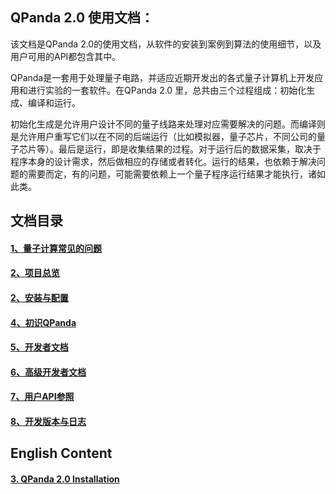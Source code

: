 ## QPanda 2.0 使用文档：

该文档是QPanda 2.0的使用文档，从软件的安装到案例到算法的使用细节，以及用户可用的API都包含其中。

QPanda是一套用于处理量子电路，并适应近期开发出的各式量子计算机上开发应用和进行实验的一套软件。在QPanda 2.0 里，总共由三个过程组成：初始化生成、编译和运行。

初始化生成是允许用户设计不同的量子线路来处理对应需要解决的问题。而编译则是允许用户重写它们以在不同的后端运行（比如模拟器，量子芯片，不同公司的量子芯片等）。最后是运行，即是收集结果的过程。对于运行后的数据采集，取决于程序本身的设计需求，然后做相应的存储或者转化。运行的结果，也依赖于解决问题的需要而定，有的问题，可能需要依赖上一个量子程序运行结果才能执行，诸如此类。

## 文档目录

#### [1、量子计算常见的问题](./Doc/1.Quantum_Computing.md)

#### [2、项目总览](./Doc/2.Overview.md)


#### [2、安装与配置](./Doc/3.Installation.md)

#### [4、初识QPanda](./Doc/4.Hello_QPanda.md)

#### [5、开发者文档](./Doc/5.Developer_Documentation.md)
#### [6、高级开发者文档](./Doc/6.Advanced_Developer_Documentation.md)
#### [7、用户API参照](./Doc/7.API_References.md)
#### [8、开发版本与日志](./Doc/8.Version_and_Log.md)

## English Content

#### [3. QPanda 2.0 Installation](./Doc/3.Installation_en.md)
